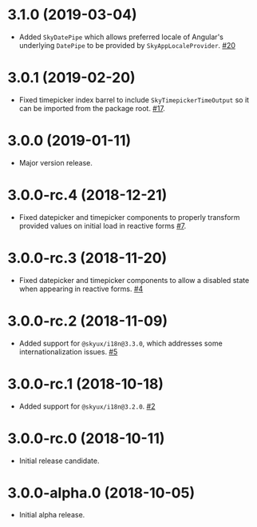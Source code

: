 # 3.1.0 (2019-03-04)

- Added `SkyDatePipe` which allows preferred locale of Angular's underlying `DatePipe` to be provided by `SkyAppLocaleProvider`. [#20](https://github.com/blackbaud/skyux-datetime/pull/20)

# 3.0.1 (2019-02-20)

- Fixed timepicker index barrel to include `SkyTimepickerTimeOutput` so it can be imported from the package root. [#17](https://github.com/blackbaud/skyux-datetime/pull/17).

# 3.0.0 (2019-01-11)

- Major version release.

# 3.0.0-rc.4 (2018-12-21)

- Fixed datepicker and timepicker components to properly transform provided values on initial load in reactive forms [#7](https://github.com/blackbaud/skyux-datetime/issues/7).

# 3.0.0-rc.3 (2018-11-20)

- Fixed datepicker and timepicker components to allow a disabled state when appearing in reactive forms. [#4](https://github.com/blackbaud/skyux-datetime/pull/4)

# 3.0.0-rc.2 (2018-11-09)

- Added support for `@skyux/i18n@3.3.0`, which addresses some internationalization issues. [#5](https://github.com/blackbaud/skyux-datetime/pull/5)

# 3.0.0-rc.1 (2018-10-18)

- Added support for `@skyux/i18n@3.2.0`. [#2](https://github.com/blackbaud/skyux-datetime/pull/2)

# 3.0.0-rc.0 (2018-10-11)

- Initial release candidate.

# 3.0.0-alpha.0 (2018-10-05)

- Initial alpha release.
